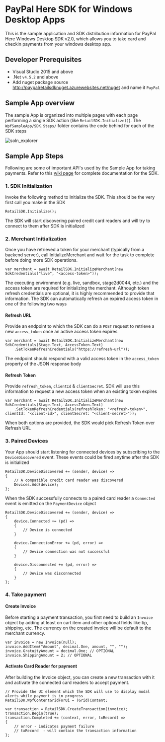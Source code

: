 # PayPal Here SDK for Windows Desktop Apps
This is the sample application and SDK distribution information for PayPal Here Windows Desktop SDK v2.0, which allows you to take card and checkin payments from your windows desktop app.

## Developer Prerequisites
* Visual Studio 2015 and above
* .Net `v4.5.2` and above
* Add nuget package source http://paypalretailsdknuget.azurewebsites.net/nuget and name it `PayPal`

## Sample App overview
The sample App is organized into multiple pages with each page performing a single SDK action (like `RetailSDK.Initialize()`).
The `WpfSampleApp/SDK.Steps/` folder contains the code behind for each of the SDK steps

![soln_explorer](https://cloud.githubusercontent.com/assets/1700689/22450013/a6e9f104-e718-11e6-92a0-2db96c9cc5ab.png)

## Sample App Steps
Following are some of important API's used by the Sample App for taking payments. Refer to this [wiki page](https://github.com/paypal/paypal-here-sdk/wiki) for complete documentation for the SDK.

### 1. SDK Initialization
Invoke the following method to Initialize the SDK. This should be the very first call you make in the SDK
```
RetailSDK.Initialize();
```
The SDK will start discovering paired credit card readers and will try to connect to them after SDK is initialized
### 2. Merchant Initialization
Once you have retrieved a token for your merchant (typically from a backend server), call InitializeMerchant and wait for the task to complete before doing more SDK operations.

```
var merchant = await RetailSDK.InitializeMerchant(new SdkCredentials("live", "<access-token>"));
```

The executing environment (e.g. live, sandbox, stage2d0044, etc.) and the access token are required for initializing the merchant. Although token refresh credentials are optional, it is highly recommended to provide that information. The SDK can automatically refresh an expired access token in one of the following two ways

#### Refresh URL
Provide an endpoint to which the SDK can do a `POST` request to retrieve a new `access_token` once an active access token expires
```
var merchant = await RetailSDK.InitializeMerchant(new SdkCredentials(Stage.Text, AccessToken.Text)
	.SetTokenRefreshCredentials("https://refresh-url"));
```
The endpoint should respond with a valid access token in the `access_token` property of the JSON response body

#### Refresh Token
Provide `refresh_token`, `clientId` & `clientSecret`. SDK will use this information to request a new access token when an existing token expires

```
var merchant = await RetailSDK.InitializeMerchant(new SdkCredentials(Stage.Text, AccessToken.Text)
	.SetTokenRefreshCredentials(refreshToken: "<refresh-token>", clientId: "<client-id>", clientSecret: "<client-secret>"));
```

When both options are provided, the SDK would pick Refresh Token over Refresh URL

### 3. Paired Devices
Your App should start listening for connected devices by subscribing to the `DeviceDiscovered` event. These events could be fired anytime after the SDK is initialized

```
RetailSDK.DeviceDiscovered += (sender, device) =>
{
    // A compatible credit card reader was discovered
    Devices.Add(device);
};
```

When the SDK successfully connects to a paired card reader a `Connected` event is emitted on the `PaymentDevice` object
```
RetailSDK.DeviceDiscovered += (sender, device) =>
{
    device.Connected += (pd) => 
    {
    	// Device is connected
    }
    
    device.ConnectionError += (pd, error) => 
    {
    	// Device connection was not successful
    }
    
    device.Disconnected += (pd, error) =>
    {
    	// Device was disconnected
    }
};
```

### 4. Take payment
#### Create Invoice
Before starting a payment transaction, you first need to build an `Invoice` object by adding at least on cart item and other optional fields like tip, shipping, etc. The currency on the created invoice will be default to the merchant currency.
```
var invoice = new Invoice(null);
invoice.AddItem("Amount", decimal.One, amount, "", "");
invoice.GratuityAmount = decimal.One; // OPTIONAL
invoice.ShippingAmount = 2; // OPTIONAL
```
#### Activate Card Reader for payment
After building the Invoice object, you can create a new transaction with it and activate the connected card readers to accept payment.
```
// Provide the UI element which the SDK will use to display modal alerts while payment is in progress
RetailSDK.WpfContentGridForUi = (Grid)Content;

var transaction = RetailSDK.CreateTransaction(invoice);
transaction.Begin(true);
transaction.Completed += (context, error, txRecord) =>
{
    // error - indicates payment failure 
    // txRecord  - will contain the transaction information
};
```


